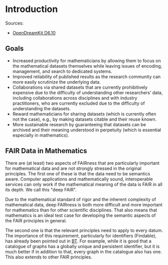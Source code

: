 # Introduction

Sources:
* [OpenDreamKit D6.10](https://github.com/OpenDreamKit/OpenDreamKit/blob/master/WP6/D6.10/report-final.pdf)

## Goals

* Increased productivity for mathematicians by allowing them to focus on the mathematical datasets 
themselves while leaving issues of encoding, management, and search to dedicated systems.
* Improved reliability of published results as the research community can more easily scrutinize the underlying data.
* Collaborations via shared datasets that are currently prohibitively expensive due to the difficulty of 
understanding other researchers’ data, including collaborations across disciplines and with industry practitioners, 
who are currently excluded due to the difficulty of understanding the datasets.
* Reward mathematicians for sharing datasets (which is currently often not the case), e.g., 
by making datasets citable and their reuse known.
* More sustainable research by guaranteeing that datasets can be archived and their meaning understood in perpetuity 
(which is essential especially in mathematics).

## FAIR Data in Mathematics

There are (at least) two aspects of FAIRness that are particularly important 
for mathematical data and are not strongly stressed in the original principles. 
The first one of these is that the data need to be semantics aware. 
Computer applications and mathematically sound, interoperable services can only work 
if the mathematical meaning of the data is FAIR in all its depth. We call this "deep FAIR".

Due to the mathematical standard of rigor and the inherent complexity of mathematical data, 
deep FAIRness is both more difficult and more important for mathematics than for other scientific disciplines. 
That also means that mathematics is an ideal test case for developing the semantic aspects of the FAIR principles in general.

The second one is that the relevant principles need to apply to every datum. 
The importance of this requirement, particularly for identifiers (Findable), 
has already been pointed out in [BT](https://sites.math.washington.edu/~billey/papers/fingerprints.pdf). 
For example, while it is good that a catalogue of graphs has a globally unique and persistent identifier, 
but it is much better if in addition to that, every graph in the catalogue also has one. 
This also extends to other FAIR principles.
